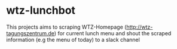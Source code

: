 # wtz-lunchbot
This projects aims to scraping WTZ-Homepage (http://wtz-tagungszentrum.de) for current lunch menu and shout the scraped information (e.g the menu of today) to a slack channel


